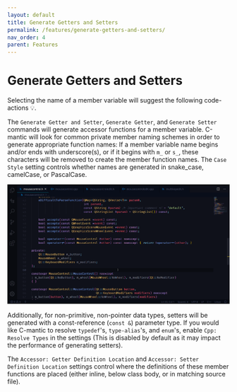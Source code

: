 ```yaml
---
layout: default
title: Generate Getters and Setters
permalink: /features/generate-getters-and-setters/
nav_order: 4
parent: Features
---
```


# Generate Getters and Setters

Selecting the name of a member variable will suggest the following code-actions 💡.

The `Generate Getter and Setter`, `Generate Getter`, and `Generate Setter` commands will generate accessor functions for a member variable. C-mantic will look for common private member naming schemes in order to generate appropriate function names: If a member variable name begins and/or ends with underscore(s), or if it begins with `m_` or `s_`, these characters will be removed to create the member function names. The `Case Style` setting controls whether names are generated in snake_case, camelCase, or PascalCase.

![Generate Accessors](../assets/images/generate_accessors.gif)

Additionally, for non-primitive, non-pointer data types, setters will be generated with a const-reference (`const &`) parameter type. If you would like C-mantic to resolve `typedef`'s, `type-alias`'s, and `enum`'s, enable `Cpp: Resolve Types` in the settings (This is disabled by default as it may impact the performance of generating setters).

The `Accessor: Getter Definition Location` and `Accessor: Setter Definition Location` settings control where the definitions of these member functions are placed (either inline, below class body, or in matching source file).
